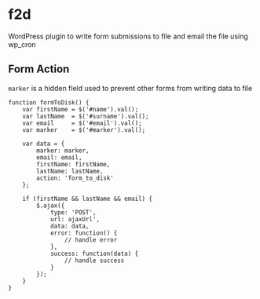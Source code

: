 # f2d
WordPress plugin to write form submissions to file and email the file using wp_cron

## Form Action
`marker` is a hidden field used to prevent other forms from writing data to file

```
function formToDisk() {
	var firstName = $('#name').val();
	var lastName  = $('#surname').val();
	var email     = $('#email').val();
	var marker    = $('#marker').val();

	var data = {
		marker: marker,
		email: email,
		firstName: firstName,
		lastName: lastName,
		action: 'form_to_disk'
	};

	if (firstName && lastName && email) {
		$.ajax({
			type: 'POST',
			url: ajaxUrl',
			data: data,
			error: function() {
				// handle error
			},
			success: function(data) {
				// handle success
			}
		});
	}
}
```
